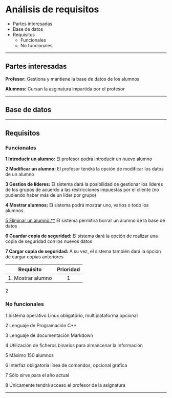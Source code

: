 # Análisis de requisitos

* Partes interesadas
* Base de datos
* Requisitos
  * Funcionales
  * No funcionales

***


## Partes interesadas

**Profesor:** Gestiona y mantiene la base de datos de los alumnos

**Alumnos:** Cursan la asginatura impartida por el profesor

***




## Base de datos



***



## Requisitos

### Funcionales

  **1 Introducir un alumno:** El profesor podrá introducir un nuevo alumno
  
  **2 Modificar un alumno:** El profesor tendrá la opción de modificar los datos de un alumno
 
  **3 Gestion de líderes:** El sistema dará la posibilidad de gestionar los líderes de los grupos de acuerdo a las restricciones impuestas por el cliente (no pudiendo haber más de un líder por grupo)
  
  **4 Mostrar alumnos:** El sistema podrá mostrar uno, varios o todo los alumnos
  
  <ins>5 Eliminar un alumno:**</ins> El sistema permitirá borrar un alumno de la base de datos
  
  **6 Guardar copia de seguridad:** El sistema dará la opción de realizar una copia de seguridad con los nuevos datos
  
  **7 Cargar copia de seguridad:** A su vez, el sistema también dará la opción de cargar copias anteriores
  
 Requisito | Prioridad
 --|:--:
 1. Mostrar alumno | 1
 2
  
  
  
  
### No funcionales

  1 Sistema operativo Linux obligatorio, multiplataforma opcional
  
  2 Lenguaje de Programación C++
  
  3 Lenguaje de documentación Markdown
  
  4 Utilización de ficheros binarios para almancenar la información
  
  5 Máximo 150 alumnos
  
  6 Interfaz obligatoria línea de comandos, opcional gráfica
  
  7 Sólo sirve para el año actual
  
  8 Únicamente tendrá acceso el profesor de la asignatura
  



***


